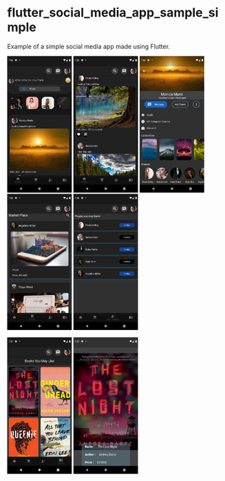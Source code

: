 # flutter_social_media_app_sample_simple

Example of a simple social media app made using Flutter.

<p float="left">
  <img src="assets/screenshots/Screenshot1.png" width="150" >
  <img src="assets/screenshots/Screenshot2.png" width="150" >
  <img src="assets/screenshots/Screenshot3.png" width="150" >
  <img src="assets/screenshots/Screenshot4.png" width="150" >
  <img src="assets/screenshots/Screenshot5.png" width="150" >
</p>
<p float="left">
  <img src="assets/screenshots/Screenshot6.png" width="150" >
  <img src="assets/screenshots/Screenshot7.png" width="150" >
  </p>

